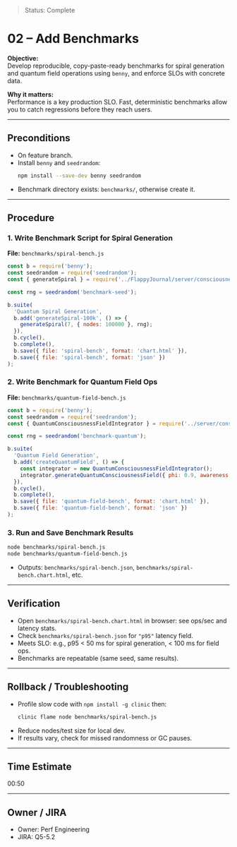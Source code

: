 > Status: Complete

# 02 – Add Benchmarks

**Objective:**  
Develop reproducible, copy-paste-ready benchmarks for spiral generation and quantum field operations using `benny`, 
and enforce SLOs with concrete data.

**Why it matters:**  
Performance is a key production SLO. Fast, deterministic benchmarks allow you to catch regressions before they reach users.

---

## Preconditions

- On feature branch.
- Install `benny` and `seedrandom`:
  ```sh
  npm install --save-dev benny seedrandom
  ```
- Benchmark directory exists: `benchmarks/`, otherwise create it.

---

## Procedure

### 1. Write Benchmark Script for Spiral Generation

**File:** `benchmarks/spiral-bench.js`

```js
const b = require('benny');
const seedrandom = require('seedrandom');
const { generateSpiral } = require('../FlappyJournal/server/consciousness/core/HyperdimensionalSpiralTopology.ts');

const rng = seedrandom('benchmark-seed');

b.suite(
  'Quantum Spiral Generation',
  b.add('generateSpiral-100k', () => {
    generateSpiral(7, { nodes: 100000 }, rng);
  }),
  b.cycle(),
  b.complete(),
  b.save({ file: 'spiral-bench', format: 'chart.html' }),
  b.save({ file: 'spiral-bench', format: 'json' })
);
```

### 2. Write Benchmark for Quantum Field Ops

**File:** `benchmarks/quantum-field-bench.js`

```js
const b = require('benny');
const seedrandom = require('seedrandom');
const { QuantumConsciousnessFieldIntegrator } = require('../server/consciousness/quantum-consciousness-field-integrator.cjs');

const rng = seedrandom('benchmark-quantum');

b.suite(
  'Quantum Field Generation',
  b.add('createQuantumField', () => {
    const integrator = new QuantumConsciousnessFieldIntegrator();
    integrator.generateQuantumConsciousnessField({ phi: 0.9, awareness: 0.8, coherence: 0.85 }, {}, rng);
  }),
  b.cycle(),
  b.complete(),
  b.save({ file: 'quantum-field-bench', format: 'chart.html' }),
  b.save({ file: 'quantum-field-bench', format: 'json' })
);
```

### 3. Run and Save Benchmark Results

```sh
node benchmarks/spiral-bench.js
node benchmarks/quantum-field-bench.js
```

- Outputs: `benchmarks/spiral-bench.json`, `benchmarks/spiral-bench.chart.html`, etc.

---

## Verification

- Open `benchmarks/spiral-bench.chart.html` in browser: see ops/sec and latency stats.
- Check `benchmarks/spiral-bench.json` for `"p95"` latency field.
- Meets SLO: e.g., p95 < 50 ms for spiral generation, < 100 ms for field ops.
- Benchmarks are repeatable (same seed, same results).

---

## Rollback / Troubleshooting

- Profile slow code with `npm install -g clinic` then:
  ```sh
  clinic flame node benchmarks/spiral-bench.js
  ```
- Reduce nodes/test size for local dev.
- If results vary, check for missed randomness or GC pauses.

---

## Time Estimate

00:50

---

## Owner / JIRA

- Owner: Perf Engineering
- JIRA: Q5-5.2